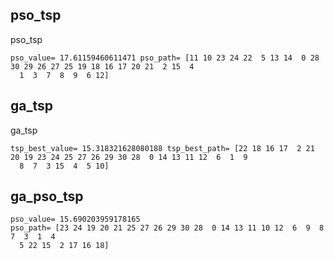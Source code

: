 ## pso_tsp

pso_tsp

```
pso_value= 17.61159460611471 pso_path= [11 10 23 24 22  5 13 14  0 28 30 29 26 27 25 19 18 16 17 20 21  2 15  4
  1  3  7  8  9  6 12]
```



## ga_tsp

ga_tsp

```
tsp_best_value= 15.318321628080188 tsp_best_path= [22 18 16 17  2 21 20 19 23 24 25 27 26 29 30 28  0 14 13 11 12  6  1  9
  8  7  3 15  4  5 10]

```

## ga_pso_tsp

```
pso_value= 15.690203959178165
pso_path= [23 24 19 20 21 25 27 26 29 30 28  0 14 13 11 10 12  6  9  8  7  3  1  4
  5 22 15  2 17 16 18]
```

